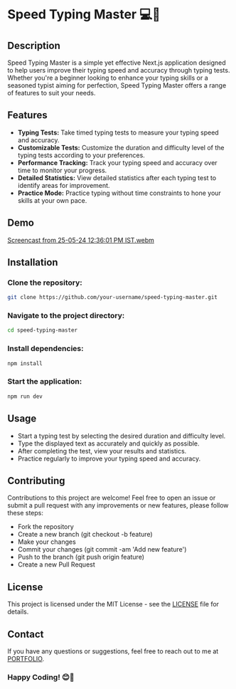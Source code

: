# Speed Typing Master 💻🚀

## Description

Speed Typing Master is a simple yet effective Next.js application designed to help users improve their typing speed and accuracy through typing tests. Whether you're a beginner looking to enhance your typing skills or a seasoned typist aiming for perfection, Speed Typing Master offers a range of features to suit your needs.

## Features

- **Typing Tests:** Take timed typing tests to measure your typing speed and accuracy.
- **Customizable Tests:** Customize the duration and difficulty level of the typing tests according to your preferences.
- **Performance Tracking:** Track your typing speed and accuracy over time to monitor your progress.
- **Detailed Statistics:** View detailed statistics after each typing test to identify areas for improvement.
- **Practice Mode:** Practice typing without time constraints to hone your skills at your own pace.

## Demo

[Screencast from 25-05-24 12:36:01 PM IST.webm](https://github.com/Vaibhav-kesarwani/Speed-Typing-Master/assets/116189379/21a3d8b2-c02c-4d9b-9038-080d0e34028a)


## Installation

### Clone the repository:
```bash
git clone https://github.com/your-username/speed-typing-master.git
```

### Navigate to the project directory: 
```bash
cd speed-typing-master
```

### Install dependencies: 
```bash
npm install
```

### Start the application: 
```bash
npm run dev
```

## Usage
- Start a typing test by selecting the desired duration and difficulty level.
- Type the displayed text as accurately and quickly as possible.
- After completing the test, view your results and statistics.
- Practice regularly to improve your typing speed and accuracy.

## Contributing
Contributions to this project are welcome! Feel free to open an issue or submit a pull request with any improvements or new features, please follow these steps:

- Fork the repository
- Create a new branch (git checkout -b feature)
- Make your changes
- Commit your changes (git commit -am 'Add new feature')
- Push to the branch (git push origin feature)
- Create a new Pull Request

## License
This project is licensed under the MIT License - see the [LICENSE](https://github.com/Vaibhav-kesarwani/Speed-Typing-Master/blob/main/LICENSE) file for details.

## Contact

If you have any questions or suggestions, feel free to reach out to me at [PORTFOLIO](https://vaibhav-kesarwani.vercel.app).
<br/>

### Happy Coding! 😊👀


